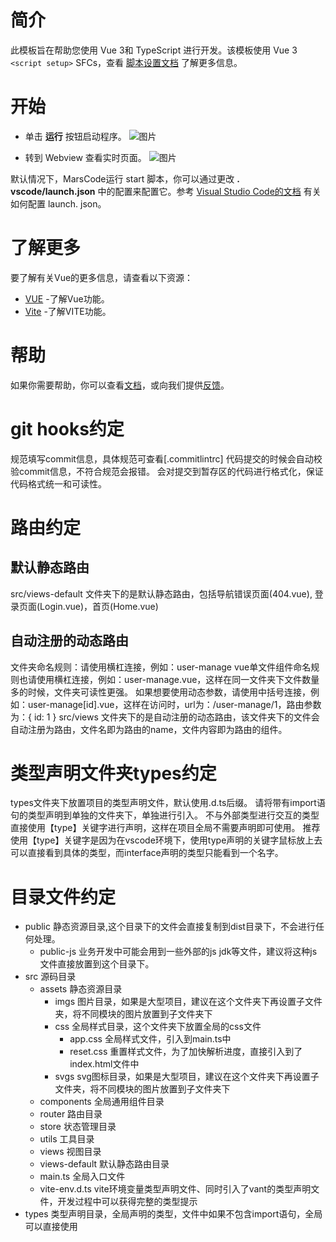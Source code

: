 # 简介
此模板旨在帮助您使用 Vue 3和 TypeScript 进行开发。该模板使用 Vue 3 `<script setup>` SFCs，查看 [脚本设置文档](https://v3.vuejs.org/api/sfc-script-setup.html#sfc-script-setup) 了解更多信息。
# 开始
* 单击 **运行** 按钮启动程序。
![图片](https://lf-cdn.marscode.com.cn/obj/eden-cn/ljhwz_lkpkbvsj/ljhwZthlaukjlkulzlp/project_template/prod/c979b03a6d881789b7134dcc0098b962f58059f9/images/native_nodejs_vue/image-0.jpg)

* 转到 Webview 查看实时页面。
![图片](https://lf-cdn.marscode.com.cn/obj/eden-cn/ljhwz_lkpkbvsj/ljhwZthlaukjlkulzlp/project_template/prod/c979b03a6d881789b7134dcc0098b962f58059f9/images/native_nodejs_vue/image-1.jpg)

默认情况下，MarsCode运行 start 脚本，你可以通过更改 **. vscode/launch.json** 中的配置来配置它。参考 [Visual Studio Code的文档](https://code.visualstudio.com/docs/editor/debugging) 有关如何配置 launch. json。
# 了解更多
要了解有关Vue的更多信息，请查看以下资源：
- [VUE](https://vuejs.org/) -了解Vue功能。
- [Vite](https://vitejs.dev/) -了解VITE功能。
# 帮助
如果你需要帮助，你可以查看[文档](https://docs.marscode.cn/)，或向我们提供[反馈](https://juejin.cn/pin/club/7359094304150650889?utm_source=doc&utm_medium=marscode)。
# git hooks约定
规范填写commit信息，具体规范可查看[.commitlintrc]
代码提交的时候会自动校验commit信息，不符合规范会报错。
会对提交到暂存区的代码进行格式化，保证代码格式统一和可读性。
# 路由约定
## 默认静态路由
src/views-default 文件夹下的是默认静态路由，包括导航错误页面(404.vue), 登录页面(Login.vue)，首页(Home.vue)
## 自动注册的动态路由
文件夹命名规则：请使用横杠连接，例如：user-manage
vue单文件组件命名规则也请使用横杠连接，例如：user-manage.vue，这样在同一文件夹下文件数量多的时候，文件夹可读性更强。
如果想要使用动态参数，请使用中括号连接，例如：user-manage[id].vue，这样在访问时，url为：/user-manage/1，路由参数为：{ id: 1 }
src/views 文件夹下的是自动注册的动态路由，该文件夹下的文件会自动注册为路由，文件名即为路由的name，文件内容即为路由的组件。
# 类型声明文件夹types约定
types文件夹下放置项目的类型声明文件，默认使用.d.ts后缀。
请将带有import语句的类型声明到单独的文件夹下，单独进行引入。
不与外部类型进行交互的类型直接使用【type】关键字进行声明，这样在项目全局不需要声明即可使用。
推荐使用【type】关键字是因为在vscode环境下，使用type声明的关键字鼠标放上去可以直接看到具体的类型，而interface声明的类型只能看到一个名字。
# 目录文件约定
- public 静态资源目录,这个目录下的文件会直接复制到dist目录下，不会进行任何处理。
  - public-js 业务开发中可能会用到一些外部的js jdk等文件，建议将这种js文件直接放置到这个目录下。
- src 源码目录
  - assets 静态资源目录
    - imgs 图片目录，如果是大型项目，建议在这个文件夹下再设置子文件夹，将不同模块的图片放置到子文件夹下
    - css 全局样式目录，这个文件夹下放置全局的css文件
      - app.css 全局样式文件，引入到main.ts中
      - reset.css 重置样式文件，为了加快解析进度，直接引入到了index.html文件中
    - svgs svg图标目录，如果是大型项目，建议在这个文件夹下再设置子文件夹，将不同模块的图片放置到子文件夹下
  - components 全局通用组件目录
  - router 路由目录
  - store 状态管理目录
  - utils 工具目录
  - views 视图目录
  - views-default 默认静态路由目录
  - main.ts 全局入口文件
  - vite-env.d.ts vite环境变量类型声明文件、同时引入了vant的类型声明文件，开发过程中可以获得完整的类型提示
- types 类型声明目录，全局声明的类型，文件中如果不包含import语句，全局可以直接使用

